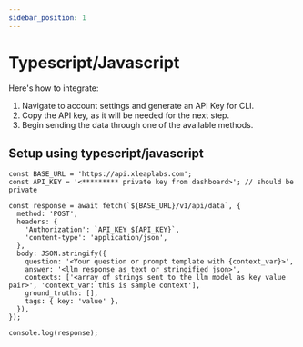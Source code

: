 ```yaml
---
sidebar_position: 1
---
```


# Typescript/Javascript
Here's how to integrate: 
1. Navigate to account settings and generate an API Key for CLI. 
2. Copy the API key, as it will be needed for the next step.
3. Begin sending the data through one of the available methods.

## Setup using typescript/javascript

```tsx title="setup.ts"
const BASE_URL = 'https://api.xleaplabs.com';
const API_KEY = '<********* private key from dashboard>'; // should be private

const response = await fetch(`${BASE_URL}/v1/api/data`, {
  method: 'POST',
  headers: {
    'Authorization': `API_KEY ${API_KEY}`,
    'content-type': 'application/json',
  },
  body: JSON.stringify({
    question: '<Your question or prompt template with {context_var}>',
    answer: '<llm response as text or stringified json>',
    contexts: ['<array of strings sent to the llm model as key value pair>', 'context_var: this is sample context'],
    ground_truths: [],
    tags: { key: 'value' },
  }),
});

console.log(response);
```
